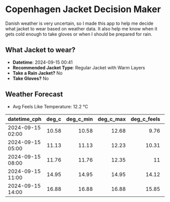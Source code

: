 
# Copenhagen Jacket Decision Maker

Danish weather is very uncertain, so I made this app to help me decide what jacket to wear based on weather data. 
It also help me know when it gets cold enough to take gloves or when I should be prepared for rain.

## What Jacket to wear?

- **Datetime**: 2024-09-15 00:41
- **Recommended Jacket Type**: Regular Jacket with Warm Layers
- **Take a Rain Jacket?** No
- **Take Gloves?** No

## Weather Forecast
- Avg Feels Like Temperature: 12.2 °C

| datetime_cph     |   deg_c |   deg_c_min |   deg_c_max |   deg_c_feels | weather   | wind   | rain   |
|:-----------------|--------:|------------:|------------:|--------------:|:----------|:-------|:-------|
| 2024-09-15 02:00 |   10.58 |       10.58 |       12.68 |          9.76 | Clear     | Low    | None   |
| 2024-09-15 05:00 |   11.13 |       11.13 |       12.23 |         10.31 | Clear     | Low    | None   |
| 2024-09-15 08:00 |   11.76 |       11.76 |       12.35 |         11    | Clear     | Low    | None   |
| 2024-09-15 11:00 |   14.95 |       14.95 |       14.95 |         14.12 | Clouds    | Low    | None   |
| 2024-09-15 14:00 |   16.88 |       16.88 |       16.88 |         15.85 | Clouds    | Low    | None   |
        